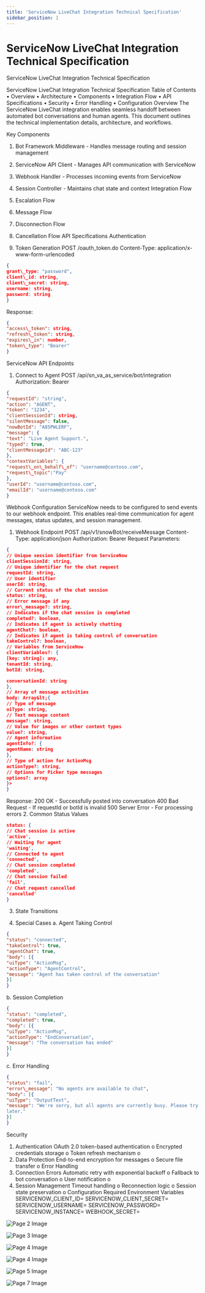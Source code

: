 ```yaml
---
title: 'ServiceNow LiveChat Integration Technical Specification'
sidebar_position: 1
---
```



# ServiceNow LiveChat Integration Technical Specification



ServiceNow LiveChat Integration
Technical Specification


ServiceNow LiveChat Integration Technical
Specification
Table of Contents
• Overview
• Architecture
• Components
• Integration Flow
• API Specifications
• Security
• Error Handling
• Configuration
Overview
The ServiceNow LiveChat integration enables seamless handoff between automated bot conversations
and human agents. This document outlines the technical implementation details, architecture, and
workflows.

Key Components
1. Bot Framework Middleware - Handles message routing and session management
2. ServiceNow API Client - Manages API communication with ServiceNow
3. Webhook Handler - Processes incoming events from ServiceNow
4. Session Controller - Maintains chat state and context
Integration Flow
1. Escalation Flow

2. Message Flow
3. Disconnection Flow

4. Cancellation Flow
API Specifications
Authentication
1. Token Generation
POST /oauth\_token.do
Content-Type: application/x-www-form-urlencoded
```json
{
grant\_type: "password",
client\_id: string,
client\_secret: string,
username: string,
password: string
}
```
Response:
```json
{
"access\_token": string,
"refresh\_token": string,
"expires\_in": number,
"token\_type": "Bearer"
}
```
ServiceNow API Endpoints
1. Connect to Agent
POST /api/sn\_va\_as\_service/bot/integration
Authorization: Bearer 
```json
{
"requestId": "string",
"action": "AGENT",
"token": "1234",
"clientSessionId": string,
"silentMessage": false,
"nowBotId": "A85PWLERF",
"message": {
"text": "Live Agent Support.",
"typed": true,
"clientMessageId": "ABC-123"
},
"contextVariables": {
"request\_on\_behalf\_of": "username@contoso.com",
"request\_topic":"Pay"
},
"userId": "username@contoso.com",
"emailId": "username@contoso.com"
}
```
Webhook Configuration
ServiceNow needs to be configured to send events to our webhook endpoint. This enables real-time
communication for agent messages, status updates, and session management.
1. Webhook Endpoint
POST /api/v1/snowBot/receiveMessage
Content-Type: application/json
Authorization: Bearer 
Request Parameters:
```json
{
// Unique session identifier from ServiceNow
clientSessionId: string,
// Unique identifier for the chat request
requestId: string,
// User identifier
userId: string,
// Current status of the chat session
status: string,
// Error message if any
error\_message?: string,
// Indicates if the chat session is completed
completed?: boolean,
// Indicates if agent is actively chatting
agentChat?: boolean,
// Indicates if agent is taking control of conversation
takeControl?: boolean,
// Variables from ServiceNow
clientVariables?: {
[key: string]: any,
tenantId: string,
botId: string,

conversationId: string
},
// Array of message activities
body: Array&lt;{
// Type of message
uiType: string,
// Text message content
message?: string,
// Value for images or other content types
value?: string,
// Agent information
agentInfo?: {
agentName: string
},
// Type of action for ActionMsg
actionType?: string,
// Options for Picker type messages
options?: array
}>
}
```
Response:
200 OK - Successfully posted into conversation
400 Bad Request - If requestId or botId is invalid
500 Server Error - For processing errors
2. Common Status Values
```json
status: {
// Chat session is active
'active',
// Waiting for agent
'waiting',
// Connected to agent
'connected',
// Chat session completed
'completed',
// Chat session failed
'fail',
// Chat request cancelled
'cancelled'
}
```
3. State Transitions

4. Special Cases
a. Agent Taking Control
```json
{
"status": "connected",
"takeControl": true,
"agentChat": true,
"body": [{
"uiType": "ActionMsg",
"actionType": "AgentControl",
"message": "Agent has taken control of the conversation"
}]
}
```
b. Session Completion
```json
{
"status": "completed",
"completed": true,
"body": [{
"uiType": "ActionMsg",
"actionType": "EndConversation",
"message": "The conversation has ended"
}]
}
```
c. Error Handling
```json
{
"status": "fail",
"error\_message": "No agents are available to chat",
"body": [{
"uiType": "OutputText",
"message": "We're sorry, but all agents are currently busy. Please try again
later."
}]
}
```
Security
1. Authentication
OAuth 2.0 token-based authentication
o
Encrypted credentials storage
o
Token refresh mechanism
o
2. Data Protection
End-to-end encryption for messages
o
Secure file transfer
o
Error Handling
1. Connection Errors
Automatic retry with exponential backoff
o
Fallback to bot conversation
o
User notification
o
2. Session Management
Timeout handling
o
Reconnection logic
o
Session state preservation
o
Configuration
Required Environment Variables
SERVICENOW\_CLIENT\_ID=
SERVICENOW\_CLIENT\_SECRET=
SERVICENOW\_USERNAME=
SERVICENOW\_PASSWORD=
SERVICENOW\_INSTANCE=
WEBHOOK\_SECRET=


![Page 2 Image](/img/reference/ServiceNow%20Integration/LiveChat/images/ServiceNow-LiveChat-Integration-Technical-Specification_page2_4.png)

![Page 3 Image](/img/reference/ServiceNow%20Integration/LiveChat/images/ServiceNow-LiveChat-Integration-Technical-Specification_page3_4.png)

![Page 4 Image](/img/reference/ServiceNow%20Integration/LiveChat/images/ServiceNow-LiveChat-Integration-Technical-Specification_page4_4.png)

![Page 4 Image](/img/reference/ServiceNow%20Integration/LiveChat/images/ServiceNow-LiveChat-Integration-Technical-Specification_page4_5.png)

![Page 5 Image](/img/reference/ServiceNow%20Integration/LiveChat/images/ServiceNow-LiveChat-Integration-Technical-Specification_page5_4.png)

![Page 7 Image](/img/reference/ServiceNow%20Integration/LiveChat/images/ServiceNow-LiveChat-Integration-Technical-Specification_page7_4.png)

